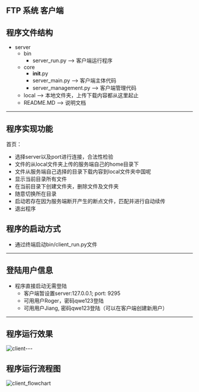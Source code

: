 FTP 系统 客户端
---
## 程序文件结构
+ server
    + bin
        + server_run.py  --> 客户端运行程序
    + core
        + __init__.py
        + server_main.py  --> 客户端主体代码
        + server_management.py  --> 客户端管理代码
    + local  --> 本地文件夹，上传下载内容都从这里起止
    + README.MD  --> 说明文档
---
## 程序实现功能
首页：
+ 选择server以及port进行连接，合法性检验
+ 文件的从local文件夹上传的服务端自己的home目录下
+ 文件从服务端自己选择的目录下载内容到local文件夹中国呢
+ 显示当前目录所有文件
+ 在当前目录下创建文件夹，删除文件及文件夹
+ 随意切换所在目录
+ 启动若存在因为服务端断开产生的断点文件，匹配并进行自动续传
+ 退出程序

## 程序的启动方式
+ 通过终端启动bin/client_run.py文件
---
## 登陆用户信息
+ 程序直接启动无需登陆
    + 客户端暂设置server:127.0.0.1; port: 9295
    + 可用用户Roger，密码qwe123登陆
    + 可用用户Jiang, 密码qwe123登陆（可以在客户端创建新用户）
---
## 程序运行效果
![client](https://i.loli.net/2020/05/10/794SVyjXMgmzbcF.jpg)---
## 程序运行流程图
![client_flowchart](https://i.loli.net/2020/05/10/RknGNB3lomcJYZf.png)